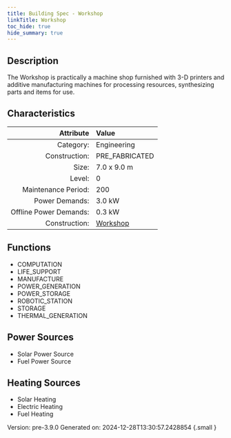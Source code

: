 ```yaml
---
title: Building Spec - Workshop
linkTitle: Workshop
toc_hide: true
hide_summary: true
---
```


## Description
The Workshop is practically a machine shop furnished with 3-D printers and additive manufacturing machines for processing resources, synthesizing parts and items for use.

## Characteristics

| Attribute      | Value |
|--------:|:------|
|Category:|Engineering|
|Construction:|PRE_FABRICATED|
|Size:|7.0 x 9.0 m|
|Level:|0|
|Maintenance Period:|200|
|Power Demands:|3.0 kW|
|Offline Power Demands:|0.3 kW|
|Construction:|[Workshop](/docs/definitions/construction/workshop)|

## Functions
      
- COMPUTATION
- LIFE_SUPPORT
- MANUFACTURE
- POWER_GENERATION
- POWER_STORAGE
- ROBOTIC_STATION
- STORAGE
- THERMAL_GENERATION


## Power Sources
      
- Solar Power Source
- Fuel Power Source

## Heating Sources

- Solar Heating
- Electric Heating
- Fuel Heating

Version: pre-3.9.0 Generated on: 2024-12-28T13:30:57.2428854
{.small }